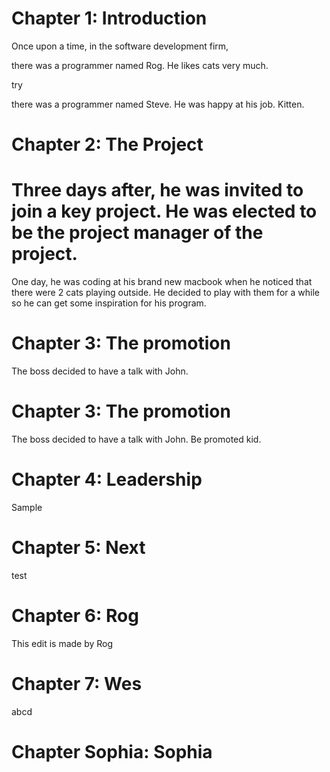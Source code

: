 # Chapter 1: Introduction

Once upon a time, in the software development firm,

there was a programmer named Rog.
He likes cats very much.

try

there was a programmer named Steve.
He was happy at his job. Kitten.


# Chapter 2: The Project

Three days after, he was invited to join a key project. He was elected to be the project manager of the project.
=======
One day, he was coding at his brand new macbook when he noticed that there were 2 cats playing outside. He decided to play with them for a while so he can get some inspiration for his program.
# Chapter 3: The promotion

The boss decided to have a talk with John.

# Chapter 3: The promotion

The boss decided to have a talk with John. Be promoted kid.

# Chapter 4: Leadership

Sample



# Chapter 5: Next

test



# Chapter 6: Rog

This edit is made by Rog

# Chapter 7: Wes
abcd

# Chapter Sophia: Sophia
